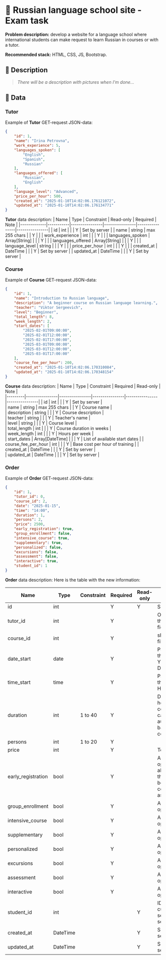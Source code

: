 # 📝 Russian language school site - Exam task 
**Problem description:** develop a website for a language school where international students can make request to learn Russian in courses or with a tutor.

**Recommended stack:** HTML, CSS, JS, Bootstrap.

## 📃 Description

> *There will be a description with pictures when I'm done...*

## 💾 Data
### Tutor
Example of **Tutor** GET-request JSON-data:
```JSON
{
    "id": 1,
    "name": "Irina Petrovna",
    "work_experience": 5,
    "languages_spoken": [
        "English",
        "Spanish",
        "Russian"
    ],
    "languages_offered": [
        "Russian",
        "English"
    ],
    "language_level": "Advanced",
    "price_per_hour": 500,
    "created_at": "2025-01-10T14:02:06.176121072",
    "updated_at": "2025-01-10T14:02:06.176134771"
}
```
**Tutor** data description:
| Name        | Type      | Constraint     | Read-only      | Required       | Note           |
|-------------|-----------|----------------|----------------|----------------|----------------|
| id          | int       |                |                | Y              | Set by server  |
| name        | string    | max 255 chars  |                | Y              |                |
| work_experience | int   |                |                | Y              |                |
| languages_spoken | Array[String] |       |                | Y              |                |
| languages_offered | Array[String] |      |                | Y              |                |
| language_level | string |                |                | Y              |                |
| price_per_hour | int    |                |                | Y              |                |
| created_at  | DateTime  |                |                | Y              | Set by server  |
| updated_at  | DateTime  |                |                | Y              | Set by server  |

### Course
Example of **Course** GET-request JSON-data:
```JSON
{
    "id": 1,
    "name": "Introduction to Russian language",
    "description": "A beginner course on Russian language learning.",
    "teacher": "Viktor Sergeevich",
    "level": "Beginner",
    "total_length": 8,
    "week_length": 2,
    "start_dates": [
        "2025-02-01T09:00:00",
        "2025-02-01T12:00:00",
        "2025-02-01T17:00:00",
        "2025-03-01T09:00:00",
        "2025-03-01T12:00:00",
        "2025-03-01T17:00:00"
    ],
    "course_fee_per_hour": 200,
    "created_at": "2025-01-10T14:02:06.170310084",
    "updated_at": "2025-01-10T14:02:06.170348154"
}
```

**Course** data description:
| Name    | Type           | Constraint     | Required       | Read-only      | Note           |               
|---------|----------------|----------------|----------------|----------------|----------------|
| id      | int            |                |                | Y              | Set by server  |               
| name    | string         | max 255 chars  |                | Y              | Course name    |               
| description | string     |                |                | Y              | Course description |           
| teacher | string         |                |                | Y              | Teacher's name |              
| level   | string         |                |                | Y              | Course level   |               
| total_length | int       |                |                | Y              | Course duration in weeks |     
| week_length | int        |                |                | Y              | Hours per week  |              
| start_dates | Array[DateTime] |           |                | Y              | List of available start dates | 
| course_fee_per_hour | int |               |                | Y              | Base cost per hour of training |
| created_at | DateTime    |                |                | Y              | Set by server   |              
| updated_at | DateTime    |                |                | Y              | Set by server   |              


### Order
Example of **Order** GET-request JSON-data:
```JSON
{
    "id": 1,
    "tutor_id": 0,
    "course_id": 2,
    "date": "2025-01-15",
    "time": "14:00",
    "duration": 1,
    "persons": 2,
    "price": 2500,
    "early_registration": true,
    "group_enrollment": false,
    "intensive_course": true,
    "supplementary": true,
    "personalized": false,
    "excursions": false,
    "assessment": false,
    "interactive": true,
    "student_id": 1
}
```

**Order** data description:
Here is the table with the new information:

| Name     | Type      | Constraint     | Required       | Read-only      | Note           |
|----------|-----------|----------------|----------------|----------------|----------------|
| id       | int       |                | Y              | Y              | Set by server  |
| tutor_id | int       |                | Y              |                | Only one of these two fields |
| course_id| int       |                | Y              |                | should be filled |
| date_start | date    |                | Y              |                | Passed in the format YYYY-MM-DD |
| time_start | time    |                | Y              |                | Passed in the format HH:MM |
| duration | int       | 1 to 40        | Y              |                | Duration in hours, for courses it is calculated automatically based on course data |
| persons  | int       | 1 to 20        | Y              |                |                |
| price    | int       |                | Y              |                | Total cost     |
| early_registration | bool |           | Y              |                | Additional options, their absence in the request body is considered as false |
| group_enrollment | bool |             | Y              |                | Additional option               |
| intensive_course | bool |             | Y              |                | Additional option               |
| supplementary | bool |                | Y              |                | Additional option               |
| personalized | bool |                 | Y              |                | Additional option               |
| excursions | bool |                   | Y              |                | Additional option               |
| assessment | bool |                   | Y              |                | Additional option               |
| interactive | bool |                  | Y              |                | Additional option               |
| student_id | int |                    |                | Y              | ID of the current user, set by the server |
| created_at | DateTime |               |                | Y              | Set by the server |
| updated_at | DateTime |               |                | Y              | Set by the server |